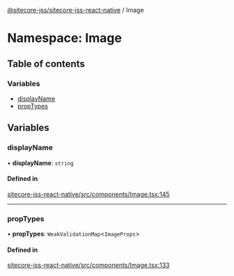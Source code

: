 [@sitecore-jss/sitecore-jss-react-native](../README.md) / Image

# Namespace: Image

## Table of contents

### Variables

- [displayName](Image.md#displayname)
- [propTypes](Image.md#proptypes)

## Variables

### displayName

• **displayName**: `string`

#### Defined in

[sitecore-jss-react-native/src/components/Image.tsx:145](https://github.com/Sitecore/jss/blob/aab003079/packages/sitecore-jss-react-native/src/components/Image.tsx#L145)

___

### propTypes

• **propTypes**: `WeakValidationMap`\<`ImageProps`\>

#### Defined in

[sitecore-jss-react-native/src/components/Image.tsx:133](https://github.com/Sitecore/jss/blob/aab003079/packages/sitecore-jss-react-native/src/components/Image.tsx#L133)

